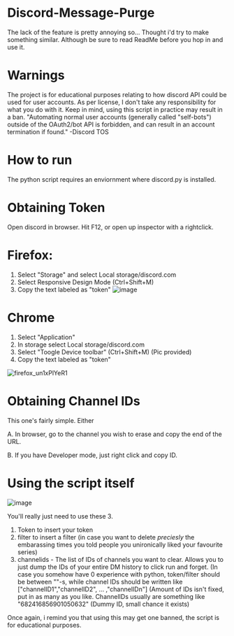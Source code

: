 # Discord-Message-Purge
The lack of the feature is pretty annoying so... Thought i'd try to make something similar. Although be sure to read ReadMe before you hop in and use it.
# Warnings
The project is for educational purposes relating to how discord API could be used for user accounts.
As per license, I don't take any responsibility for what you do with it.
Keep in mind, using this script in practice may result in a ban.
"Automating normal user accounts (generally called "self-bots") outside of the OAuth2/bot API is forbidden,
and can result in an account termination if found." -Discord TOS
# How to run
The python script requires an enviornment where discord.py is installed.
# Obtaining Token
Open discord in browser. Hit F12, or open up inspector with a rightclick.
# Firefox:
1. Select "Storage" and select Local storage/discord.com
3. Select Responsive Design Mode (Ctrl+Shift+M)
4. Copy the text labeled as "token"
![image](https://user-images.githubusercontent.com/56764429/144904885-f22666a8-40df-4d00-b92b-210b2df83604.png)
# Chrome
1. Select "Application"
2. In storage select Local storage/discord.com
3. Select "Toogle Device toolbar" (Ctrl+Shift+M) (Pic provided)
4. Copy the text labeled as "token"

![firefox_un1xPlYeR1](https://user-images.githubusercontent.com/56764429/144905314-c9186e37-98dc-41a3-8428-d924d41c30bc.png)

# Obtaining Channel IDs
This one's fairly simple. Either

A. In browser, go to the channel you wish to erase and copy the end of the URL.

B. If you have Developer mode, just right click and copy ID.

# Using the script itself
![image](https://user-images.githubusercontent.com/56764429/144906127-90fedf3f-84cd-4116-bef5-b4ff3aeff1c8.png)

You'll really just need to use these 3. 
1. Token to insert your token
2. filter to insert a filter (in case you want to delete *preciesly* the embarassing times you told people you unironically liked your favourite series) 
3. channelids - The list of IDs of channels you want to clear. Allows you to just dump the IDs of your entire DM history to click run and forget.
(In case you somehow have 0 experience with python, token/filter should be between ""-s, while channel IDs should be written like ["channelID1","channelID2", ... ,"channelIDn"] (Amount of IDs isn't fixed, put in as many as you like. ChannelIDs usually are something like "682416856901050632" (Dummy ID, small chance it exists)

Once again, i remind you that using this may get one banned, the script is for educational purposes.
